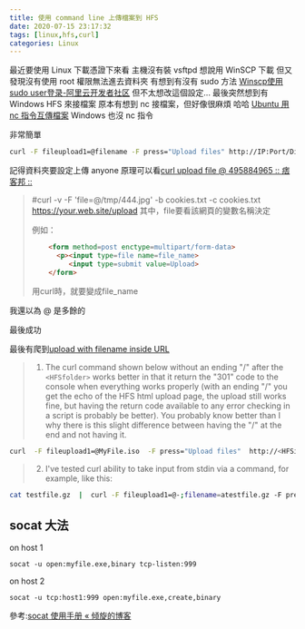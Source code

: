 ```yaml
---
title: 使用 command line 上傳檔案到 HFS
date: 2020-07-15 23:17:32
tags: [linux,hfs,curl]
categories: Linux 
---
```


最近要使用 Linux 下載憑證下來看
主機沒有裝 vsftpd 想說用 WinSCP 下載
但又發現沒有使用 root 權限無法進去資料夾
有想到有沒有 sudo 方法
[Winscp使用sudo user登录-阿里云开发者社区](https://developer.aliyun.com/article/373923)
但不太想改這個設定...
最後突然想到有 Windows HFS 來接檔案
原本有想到 nc 接檔案，但好像很麻煩 哈哈
[Ubuntu 用 nc 指令互傳檔案](https://www.arthurtoday.com/2012/01/ubuntu.html)
Windows 也沒 nc 指令

<!--more-->


非常簡單

```bash
curl -F fileupload1=@filename -F press="Upload files" http://IP:Port/Dir/
```

記得資料夾要設定上傳 anyone
原理可以看[curl upload file @ 495884965 :: 痞客邦 ::](https://slinbody.pixnet.net/blog/post/66022614)


> #curl -v -F 'file=@/tmp/444.jpg' -b cookies.txt -c cookies.txt  https://your.web.site/upload
> 其中，file要看該網頁的變數名稱決定
>  
> 
> 例如： 
> ```html
>     <form method=post enctype=multipart/form-data>
>       <p><input type=file name=file_name>
>          <input type=submit value=Upload>
>     </form>
> ```
> 用curl時，就要變成file_name

我還以為 @ 是多餘的

最後成功

最後有爬到[upload with filename inside URL](http://rejetto.com/forum/index.php?pretty;board=hfs-~-http-file-server;topic=upload-with-filename-inside-url.msg1042258#msg1042258)

> 1) The curl command shown below without an ending "/" after the `<HFSfolder>` works better in that it return the "301" code to the console when everything works properly (with an ending "/" you get the echo of the HFS html upload page, the upload still works fine, but having the return code available to any error checking in a script is probably be better).  You probably know better than I why there is this slight difference between having the "/" at the end and not having it.
```bash
curl  -F fileupload1=@MyFile.iso  -F press="Upload files"  http://<HFSipaddress>/<HFSfolder>
```
> 2) I've tested curl ability to take input from stdin via a command, for example, like this:
```bash
cat testfile.gz  |  curl -F fileupload1=@-;filename=atestfile.gz -F press="Upload files" http://<HFSipaddress>/<HFSfolder>
```


## socat 大法

on host 1 	
```
socat -u open:myfile.exe,binary tcp-listen:999
```
on host 2 	
```
socat -u tcp:host1:999 open:myfile.exe,create,binary
```

參考:[socat 使用手册 « 倾旋的博客](https://payloads.online/tools/socat)